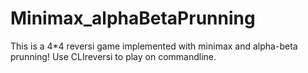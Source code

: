 # Minimax_alphaBetaPrunning
This is a 4*4 reversi game implemented with minimax and alpha-beta prunning!
Use CLIreversi to play on commandline.
